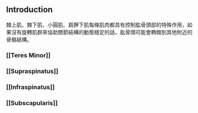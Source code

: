 ## Introduction
棘上肌、棘下肌、小圓肌、肩胛下肌每條肌肉都具有控制肱骨頭部的特殊作用，如果沒有旋轉肌群來協助關節結構的動態穩定的話，肱骨頭可能會轉棘到其他附近的骨骼結構。

### [[Teres Minor]]
### [[Supraspinatus]]
### [[Infraspinatus]]
### [[Subscapularis]]